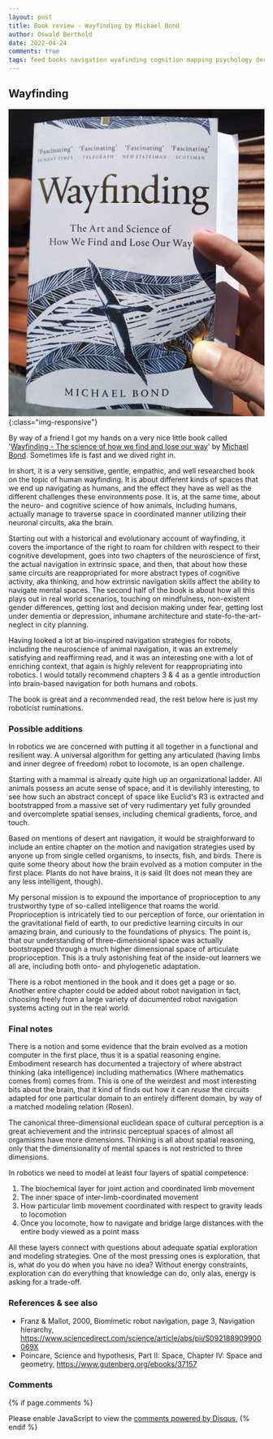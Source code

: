 ```yaml
---
layout: post
title: Book review - Wayfinding by Michael Bond
author: Oswald Berthold
date: 2022-04-24
comments: true
tags: feed books navigation wyafinding cognition mapping psychology decision risk robotics AI intelligence computational ethology
---
```


## Wayfinding

![Wayfinding (paperback) by Michael Bond](/assets/wayfinding-signal-2022-04-26-124833-600.jpeg){:class="img-responsive"}

By way of a friend I got my hands on a very nice little book called '[Wayfinding - The science of how we find and lose our way](https://www.amazon.co.uk/Wayfinding-Art-Science-Find-Lose-ebook/dp/B07XP8P2NW)' by [Michael Bond](https://www.michaelbond.co.uk/). Sometimes life is fast and we dived right in.

In short, it is a very sensitive, gentle, empathic, and well researched book on the topic of human wayfinding. It is about different kinds of spaces that we end up navigating as humans, and the effect they have as well as the different challenges these environments pose. It is, at the same time, about the neuro- and cognitive science of how animals, including humans, actually manage to traverse space in coordinated manner utilizing their neuronal circuits, aka the brain.

Starting out with a historical and evolutionary account of wayfinding, it covers the importance of the right to roam for children with respect to their cognitive development, goes into two chapters of the neuroscience of first, the actual navigation in extrinsic space, and then, that about how these same circuits are reappropriated for more abstract types of cognitive activity, aka thinking, and how extrinsic navigation skills affect the ability to navigate mental spaces. The second half of the book is about how all this plays out in real world scenarios, touching on mindfulness, non-existent gender differences, getting lost and decision making under fear, getting lost under dementia or depression, inhumane architecture and state-fo-the-art-neglect in city planning.

Having looked a lot at bio-inspired navigation strategies for robots, including the neuroscience of animal navigation, it was an extremely satisfying and reaffirming read, and it was an interesting one with a lot of enriching context, that again is highly relevent for reappropriating into robotics. I would totally recommend chapters 3 & 4 as a gentle introduction into brain-based navigation for both humans and robots.

The book is great and a recommended read, the rest below here is just my roboticist ruminations.

### Possible additions

In robotics we are concerned with putting it all together in a functional and resilient way. A universal algorithm for getting any articulated (having limbs and inner degree of freedom) robot to locomote, is an open challenge.

Starting with a mammal is already quite high up an organizational ladder. All animals possess an acute sense of space, and it is devilishly interesting, to see how such an abstract concept of space like Euclid's R3 is extracted and bootstrapped from a massive set of very rudimentary yet fully grounded and overcomplete spatial senses, including chemical gradients, force, and touch.

Based on mentions of desert ant navigation, it would be straighforward to include an entire chapter on the motion and navigation strategies used by anyone up from single celled organisms, to insects, fish, and birds. There is quite some theory about how the brain evolved as a motion computer in the first place. Plants do not have brains, it is said (It does not mean they are any less intelligent, though).

My personal mission is to expound the importance of proprioception to any trustworthy type of so-called intelligence that roams the world. Proprioception is intricately tied to our perception of force, our orientation in the gravitational field of earth, to our predictive learning circuits in our amazing brain, and curiously to the foundations of physics. The point is, that our understanding of three-dimensional space was actually bootstrapped through a much higher dimensional space of articulate proprioception. This is a truly astonishing feat of the inside-out learners we all are, including both onto- and phylogenetic adaptation.

There is a robot mentioned in the book and it does get a page or so. Another entire chapter could be added about robot navigation in fact, choosing freely from a large variety of documented robot navigation systems acting out in the real world.

### Final notes

There is a notion and some evidence that the brain evolved as a motion computer in the first place, thus it is a spatial reasoning engine. Embodiment research has documented a trajectory of where abstract thinking (aka intelligence) including mathematics (Where mathematics comes from) comes from. This is one of the weirdest and most interesting bits about the brain, that it kind of finds out how it can *reuse* the circuits adapted for one particular domain to an entirely different domain, by way of a matched modeling relation (Rosen).

The canonical three-dimensional euclidean space of cultural perception is a great achievement and the intrinsic perceptual spaces of almost all orgamisms have more dimensions. Thinking is all about spatial reasoning, only that the dimensionality of mental spaces is not restricted to three dimensions.

In robotics we need to model at least four layers of spatial competence:
 1. The biochemical layer for joint action and coordinated limb movement
 2. The inner space of inter-limb-coordinated movement
 3. How particular limb movement coordinated with respect to gravity leads to locomotion
 4. Once you locomote, how to navigate and bridge large distances with the entire body viewed as a point mass
 
All these layers connect with questions about adequate spatial exploration and modeling strategies. One of the most pressing ones is exploration, that is, what do you do when you have no idea? Without energy constraints, exploration can do everything that knowledge can do, only alas, energy is asking for a trade-off.

### References & see also
 - Franz & Mallot, 2000, Biomimetic robot navigation, page 3, Navigation hierarchy, <https://www.sciencedirect.com/science/article/abs/pii/S092188909900069X>
 - Poincare, Science and hypothesis, Part II: Space, Chapter IV: Space and geometry, <https://www.gutenberg.org/ebooks/37157>

### Comments

{% if page.comments %}
<div id="disqus_thread"></div>
<script>

/**
*  RECOMMENDED CONFIGURATION VARIABLES: EDIT AND UNCOMMENT THE SECTION BELOW TO INSERT DYNAMIC VALUES FROM YOUR PLATFORM OR CMS.
*  LEARN WHY DEFINING THESE VARIABLES IS IMPORTANT: https://disqus.com/admin/universalcode/#configuration-variables*/
/*
var disqus_config = function () {
this.page.url = PAGE_URL;  // Replace PAGE_URL with your page's canonical URL variable
this.page.identifier = PAGE_IDENTIFIER; // Replace PAGE_IDENTIFIER with your page's unique identifier variable
};
*/
(function() { // DON'T EDIT BELOW THIS LINE
var d = document, s = d.createElement('script');
s.src = '//x75.disqus.com/embed.js';
s.setAttribute('data-timestamp', +new Date());
(d.head || d.body).appendChild(s);
})();
</script>
<noscript>Please enable JavaScript to view the <a href="https://disqus.com/?ref_noscript">comments powered by Disqus.</a></noscript>
{% endif %}

